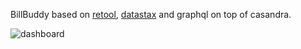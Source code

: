 BillBuddy based on [retool](https://retool.com/), [datastax](https://www.datastax.com/) and graphql on top of casandra.  


![dashboard](https://github.com/Laurence542/BillBuddy/assets/60341578/671a82ee-7a52-4853-8c12-7ac005355833)
